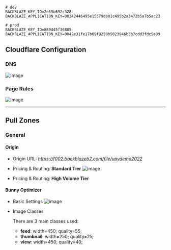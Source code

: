 ```
# dev
BACKBLAZE_KEY_ID=2e59b692c328
BACKBLAZE_APPLICATION_KEY=00242446495e15579d801c495b2a3472b5a7b5ac23

# prod
BACKBLAZE_KEY_ID=889445f36885
BACKBLAZE_APPLICATION_KEY=0042e31fe17b69f9250b5023946b5b7cdd3fdc9a89
```


## Cloudflare Configuration

### DNS
![image](https://user-images.githubusercontent.com/7555972/203256069-b5674ac1-2fcf-4735-b7ef-5bc51549f808.png)

### Page Rules
![image](https://user-images.githubusercontent.com/7555972/203256006-e3212ac3-a442-4eac-8954-fc36e0e414cb.png)

<hr>

## Pull Zones

### General

#### Origin

- Origin URL: _https://f002.backblazeb2.com/file/upydemo2022_

- Pricing & Routing: **Standard Tier**
  ![image](https://user-images.githubusercontent.com/7555972/203254767-bfe880d7-dcf7-4944-a717-1fa5948877c3.png)

- Pricing & Routing: **High Volume Tier**

#### Bunny Optimizer

- Basic Settings
![image](https://user-images.githubusercontent.com/7555972/203255726-f20cbbc5-ad7b-41cd-92c6-1a5eec46f403.png)

- Image Classes

  There are 3 main classes used:
  - **feed**: width=450; quality=55;
  - **thumbnail**: width=250; quality=25;
  - **view**: width=450; quality=40;
